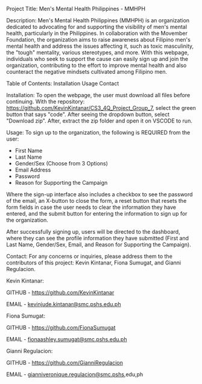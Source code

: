 Project Title:
Men's Mental Health Philippines - MMHPH

Description:
Men's Mental Health Philippines (MMHPH) is an organization dedicated to advocating for and supporting the visibility of men's mental health, particularly in the Philippines. In collaboration with the Movember Foundation, the organization aims to raise awareness about Filipino men's mental health and address the issues affecting it, such as toxic masculinity, the "tough" mentality, various stereotypes, and more. With this webpage, individuals who seek to support the cause can easily sign up and join the organization, contributing to the effort to improve mental health and also counteract the negative mindsets cultivated among Filipino men.

Table of Contents:
    Installation
    Usage
    Contact

Installation: 
To open the webpage, the user must download all files before continuing. With the repository: https://github.com/KevinKintanar/CS3_4Q_Project_Group_7, select the green button that says "code". After seeing the dropdown button, select "Download zip". After, extract the zip folder and open it on VSCODE to run.

Usage: 
To sign up to the organization, the following is REQUIRED from the user:
- First Name
- Last Name
- Gender/Sex (Choose from 3 Options)
- Email Address
- Password
- Reason for Supporting the Campaign

Where the sign-up interface also includes a checkbox to see the password of the email, an X-button to close the form, a reset button that resets the form fields in case the user needs to clear the information they have entered, and the submit button for entering the information to sign up for the organization.

After successfully signing up, users will be directed to the dashboard, where they can see the profile information they have submitted (First and Last Name, Gender/Sex, Email, and Reason for Supporting the Campaign).


Contact:
For any concerns or inquiries, please address them to the contributors of this project: Kevin Kintanar, Fiona Sumugat, and Gianni Regulacion.


Kevin Kintanar: 

GITHUB - https://github.com/KevinKintanar

EMAIL - kevinjude.kintanar@smc.pshs.edu.ph 

Fiona Sumugat: 

GITHUB - https://github.com/FionaSumugat

EMAIL - fionaashley.sumugat@smc.pshs.edu.ph 

Gianni Regulacion: 

GITHUB - https://github.com/GianniRegulacion

EMAIL - gianniveronique.regulacion@smc.pshs,edu,ph
